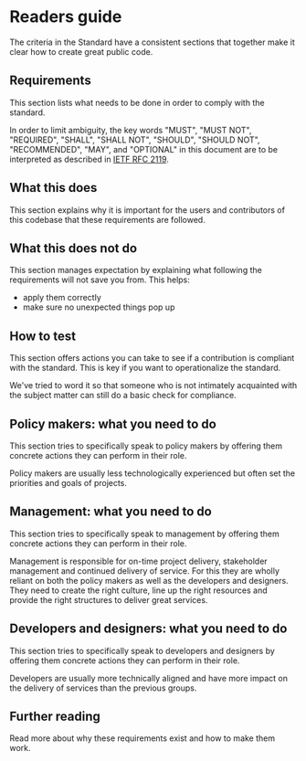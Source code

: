 # Readers guide

The criteria in the Standard have a consistent sections that together make it clear how to create great public code.

## Requirements

This section lists what needs to be done in order to comply with the standard.

In order to limit ambiguity, the key words "MUST", "MUST NOT", "REQUIRED", "SHALL", "SHALL
NOT", "SHOULD", "SHOULD NOT", "RECOMMENDED",  "MAY", and "OPTIONAL" in this document are to be interpreted as described in [IETF RFC 2119](https://tools.ietf.org/html/rfc2119).

## What this does

This section explains why it is important for the users and contributors of this codebase that these requirements are followed.

## What this does not do

This section manages expectation by explaining what following the requirements will not save you from. This helps:
* apply them correctly
* make sure no unexpected things pop up

## How to test

This section offers actions you can take to see if a contribution is compliant with the standard. This is key if you want to operationalize the standard.

We've tried to word it so that someone who is not intimately acquainted with the subject matter can still do a basic check for compliance.

## Policy makers: what you need to do

This section tries to specifically speak to policy makers by offering them concrete actions they can perform in their role.

Policy makers are usually less technologically experienced but often set the priorities and goals of projects.

## Management: what you need to do

This section tries to specifically speak to management by offering them concrete actions they can perform in their role.

Management is responsible for on-time project delivery, stakeholder management and continued delivery of service. For this they are wholly reliant on both the policy makers as well as the developers and designers. They need to create the right culture, line up the right resources and provide the right structures to deliver great services.

## Developers and designers: what you need to do

This section tries to specifically speak to developers and designers by offering them concrete actions they can perform in their role.

Developers are usually more technically aligned and have more impact on the delivery of services than the previous groups.

## Further reading

Read more about why these requirements exist and how to make them work.
